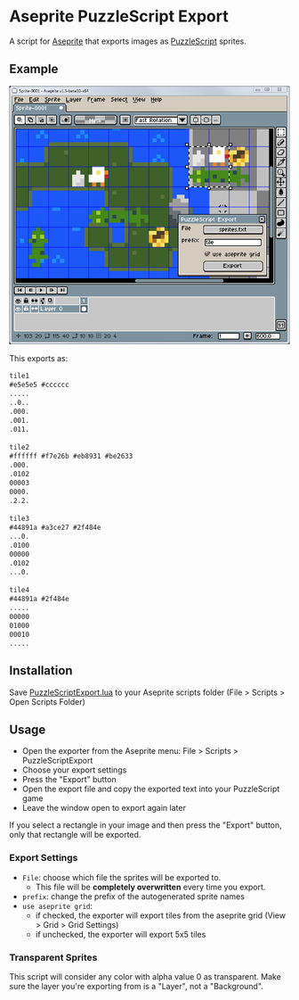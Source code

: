 # Aseprite PuzzleScript Export

A script for [Aseprite](https://www.aseprite.org/) that exports images as [PuzzleScript](https://www.puzzlescript.net/) sprites.

## Example

![aseprite screenshot](./docs/example.png)

This exports as:

```
tile1
#e5e5e5 #cccccc
.....
..0..
.000.
.001.
.011.

tile2
#ffffff #f7e26b #eb8931 #be2633
.000.
.0102
00003
0000.
.2.2.

tile3
#44891a #a3ce27 #2f484e
...0.
.0100
00000
.0102
...0.

tile4
#44891a #2f484e
.....
00000
01000
00010
.....
```

## Installation

Save [PuzzleScriptExport.lua](https://raw.githubusercontent.com/pancelor/aseprite-puzzlescript-export/main/PuzzleScriptExport.lua) to your Aseprite scripts folder (File > Scripts > Open Scripts Folder)

## Usage

* Open the exporter from the Aseprite menu: File > Scripts > PuzzleScriptExport
* Choose your export settings
* Press the "Export" button
* Open the export file and copy the exported text into your PuzzleScript game
* Leave the window open to export again later

If you select a rectangle in your image and then press the "Export" button, only that rectangle will be exported.

### Export Settings

* `File`: choose which file the sprites will be exported to.
  * This file will be **completely overwritten** every time you export.
* `prefix`: change the prefix of the autogenerated sprite names
* `use aseprite grid`:
  * if checked, the exporter will export tiles from the aseprite grid (View > Grid > Grid Settings)
  * if unchecked, the exporter will export 5x5 tiles

### Transparent Sprites

This script will consider any color with alpha value 0 as transparent. Make sure the layer you're exporting from is a "Layer", not a "Background".
